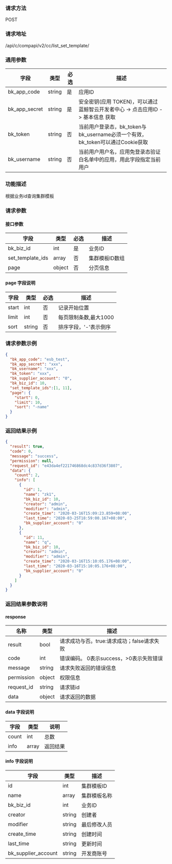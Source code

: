 
### 请求方法

POST


### 请求地址

/api/c/compapi/v2/cc/list_set_template/


### 通用参数

| 字段 | 类型 | 必选 |  描述 |
|-----------|------------|--------|------------|
| bk_app_code  |  string    | 是 | 应用ID     |
| bk_app_secret|  string    | 是 | 安全密钥(应用 TOKEN)，可以通过 蓝鲸智云开发者中心 -> 点击应用ID -> 基本信息 获取 |
| bk_token     |  string    | 否 | 当前用户登录态，bk_token与bk_username必须一个有效，bk_token可以通过Cookie获取 |
| bk_username  |  string    | 否 | 当前用户用户名，应用免登录态验证白名单中的应用，用此字段指定当前用户 |


### 功能描述

根据业务id查询集群模板

### 请求参数



#### 接口参数

| 字段                | 类型   | 必选 | 描述           |
| ------------------- | ------ | ---- | -------------- |
| bk_biz_id           | int    | 是   | 业务ID         |
| set_template_ids    | array  | 否   | 集群模板ID数组 |
| page                | object | 否   | 分页信息       |

#### page 字段说明

| 字段  | 类型   | 必选 | 描述                  |
| ----- | ------ | ---- | --------------------- |
| start | int    | 否   | 记录开始位置          |
| limit | int    | 否   | 每页限制条数,最大1000 |
| sort  | string | 否   | 排序字段，'-'表示倒序 |


### 请求参数示例

```json
{
  "bk_app_code": "esb_test",
  "bk_app_secret": "xxx",
  "bk_username": "xxx",
  "bk_token": "xxx",
  "bk_supplier_account": "0",
  "bk_biz_id": 10,
  "set_template_ids":[1, 11],
  "page": {
    "start": 0,
    "limit": 10,
    "sort": "-name"
  }
}
```

### 返回结果示例

```json
{
  "result": true,
  "code": 0,
  "message": "success",
  "permission": null,
  "request_id": "e43da4ef221746868dc4c837d36f3807",
  "data": {
    "count": 2,
    "info": [
      {
        "id": 1,
        "name": "zk1",
        "bk_biz_id": 10,
        "creator": "admin",
        "modifier": "admin",
        "create_time": "2020-03-16T15:09:23.859+08:00",
        "last_time": "2020-03-25T18:59:00.167+08:00",
        "bk_supplier_account": "0"
      },
      {
        "id": 11,
        "name": "q",
        "bk_biz_id": 10,
        "creator": "admin",
        "modifier": "admin",
        "create_time": "2020-03-16T15:10:05.176+08:00",
        "last_time": "2020-03-16T15:10:05.176+08:00",
        "bk_supplier_account": "0"
      }
    ]
  }
}
```

### 返回结果参数说明

#### response

| 名称    | 类型   | 描述                                       |
| ------- | ------ | ------------------------------------------ |
| result  | bool   | 请求成功与否。true:请求成功；false请求失败 |
| code    | int    | 错误编码。 0表示success，>0表示失败错误    |
| message | string | 请求失败返回的错误信息                     |
| permission    | object | 权限信息    |
| request_id    | string | 请求链id    |
| data    | object | 请求返回的数据                             |

#### data 字段说明

| 字段  | 类型  | 说明     |
| ----- | ----- | -------- |
| count | int   | 总数     |
| info  | array | 返回结果 |

#### info 字段说明

| 字段                | 类型   | 描述         |
| ------------------- | ------ | ------------ |
| id                  | int    | 集群模板ID   |
| name                | array  | 集群模板名称 |
| bk_biz_id           | int    | 业务ID       |
| creator             | string | 创建者       |
| modifier            | string | 最后修改人员 |
| create_time         | string | 创建时间     |
| last_time           | string | 更新时间     |
| bk_supplier_account | string | 开发商账号   |
